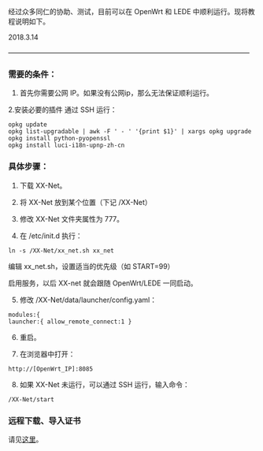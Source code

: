 经过众多同仁的协助、测试，目前可以在 OpenWrt 和 LEDE 中顺利运行。现将教程说明如下。

2018.3.14

———————————————————————————————————

### 需要的条件：
1. 首先你需要公网 IP。如果没有公网ip，那么无法保证顺利运行。

2.安装必要的插件
通过 SSH 运行：

```
opkg update
opkg list-upgradable | awk -F ' - ' '{print $1}' | xargs opkg upgrade
opkg install python-pyopenssl
opkg install luci-i18n-upnp-zh-cn
```

### 具体步骤：
1. 下载 XX-Net。

2. 将 XX-Net 放到某个位置（下记 /XX-Net）

3. 修改 XX-Net 文件夹属性为 777。

4. 在 /etc/init.d 执行：

```
ln -s /XX-Net/xx_net.sh xx_net
```

编辑 xx_net.sh，设置适当的优先级（如 START=99）

启用服务，以后 XX-net 就会跟随 OpenWrt/LEDE 一同启动。

5. 修改 /XX-Net/data/launcher/config.yaml：

```
modules:{
launcher:{ allow_remote_connect:1 }
```

6. 重启。


7. 在浏览器中打开：

```
http://[OpenWrt_IP]:8085
```

8. 如果 XX-Net 未运行，可以通过 SSH 运行，输入命令：

```
/XX-Net/start
```

### 远程下载、导入证书
请见[这里](https://github.com/XX-net/XX-Net/wiki/GoAgent-Import-CA)。
